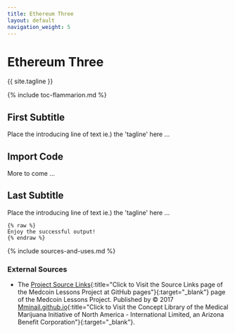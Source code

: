 ```yaml
---
title: Ethereum Three
layout: default
navigation_weight: 5
---
```

# Ethereum Three

{{ site.tagline }}

{% include toc-flammarion.md %}

## First Subtitle

Place the introducing line of text ie.) the 'tagline' here ...

## Import Code

More to come ...

## Last Subtitle

Place the introducing line of text ie.) the 'tagline' here ...

```liquid
{% raw %}
Enjoy the successful output!
{% endraw %}
```

{% include sources-and-uses.md %}

### External Sources

- The [Project Source Links](https://mminail.github.io/Medcoin/Source-Medcoin-Links.htm){:title="Click to Visit the Source Links page of the Medcoin Lessons Project at GitHub pages"}{:target="_blank"} page of the Medcoin Lessons Project. Published by © 2017 [Mminail.github.io](https://mminail.github.io/){:title="Click to Visit the Concept Library of the Medical Marijuana Initiative of North America - International Limited, an Arizona Benefit Corporation"}{:target="_blank"}.
